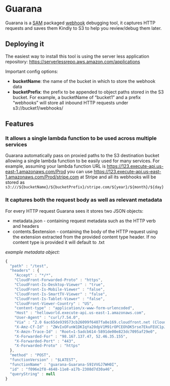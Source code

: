 # Guarana
Guarana is a [SAM](https://github.com/awslabs/serverless-application-model) packaged [webhook](https://en.wikipedia.org/wiki/Webhook) debugging tool, it captures HTTP requests and saves them Kindly to S3 to help you review/debug them later.

## Deploying it 
The easiest way to install this tool is using the  server less application repository: https://serverlessrepo.aws.amazon.com/applications

Important config options:

* **bucketName**: the name of the bucket in which to store the webhook data
* **bucketPrefix**: the prefix to be appended to object paths stored in the S3 bucket. For example, a bucketName of “bucket1” and a prefix “webhooks” will store all inbound HTTP requests under s3://bucket1/webhooks/

## Features

### It allows a single lambda function to be used across multiple services
Guarana automatically pass on proxied paths to the S3 destination bucket allowing a single lambda function to be easily used for many services. For example, assuming your lambda function URL is https://123.execute-api.us-east-1.amazonaws.com/Prod you can use https://123.execute-api.us-east-1.amazonaws.com/Prod/stripe.com at Stripe and all its webhooks will be stored as `s3:///${bucketName}/${bucketPrefix}/stripe.com/${year}/${month}/${day}`

### It captures both the request body as well as relevant metadata
For every HTTP request Guarana sees it stores two JSON objects:
* metadata.json - containing request metadata such as the HTTP verb and headers
* contents.$extension - containing the body of the HTTP request using the extension extracted from the provided content type header. If no content type is provided it will default to .txt

_example metadata object:_
```js
{
  "path" : "/test",
  "headers" : {
    "Accept" : "*/*",
    "CloudFront-Forwarded-Proto" : "https",
    "CloudFront-Is-Desktop-Viewer" : "true",
    "CloudFront-Is-Mobile-Viewer" : "false",
    "CloudFront-Is-SmartTV-Viewer" : "false",
    "CloudFront-Is-Tablet-Viewer" : "false",
    "CloudFront-Viewer-Country" : "US",
    "content-type" : "application/x-www-form-urlencoded",
    "Host" : "helloworld.execute-api.us-east-1.amazonaws.com",
    "User-Agent" : "curl/7.54.0",
    "Via" : "2.0 6ac65de939573cb26099f6407fa8e169.cloudfront.net (CloudFront)",
    "X-Amz-Cf-Id" : "ZWvIxOFunW1DKIqYa20dpV1M91rOPCEOhDK5rse7EkuFEUC1pJsJlA==",
    "X-Amzn-Trace-Id" : "Root=1-5adcb614-5891de00e823dc7095af29e0",
    "X-Forwarded-For" : "98.167.137.47, 52.46.35.155",
    "X-Forwarded-Port" : "443",
    "X-Forwarded-Proto" : "https"
  },
  "method" : "POST",
  "functionVersion" : "$LATEST",
  "functionName" : "guarana-Guarana-S91VVGJ7WH0I",
  "id" : "f096e2f8-4648-11e8-a17b-2308d7d30a46",
  "queryString" : null
}
```